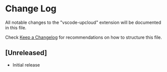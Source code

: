 # Change Log

All notable changes to the "vscode-upcloud" extension will be documented in this file.

Check [Keep a Changelog](http://keepachangelog.com/) for recommendations on how to structure this file.

## [Unreleased]

- Initial release